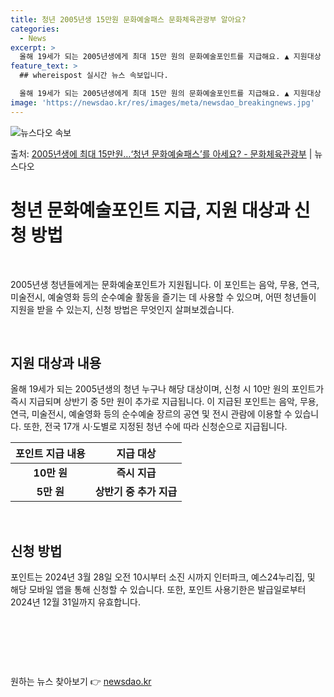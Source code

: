 ```yaml
---
title: 청년 2005년생 15만원 문화예술패스 문화체육관광부 알아요?
categories:
  - News
excerpt: >
  올해 19세가 되는 2005년생에게 최대 15만 원의 문화예술포인트를 지급해요. ▲ 지원대상   올해 19세…
feature_text: >
  ## whereispost 실시간 뉴스 속보입니다.

  올해 19세가 되는 2005년생에게 최대 15만 원의 문화예술포인트를 지급해요. ▲ 지원대상   올해 19세…
image: 'https://newsdao.kr/res/images/meta/newsdao_breakingnews.jpg'
---
```


![뉴스다오 속보](https://newsdao.kr/res/images/meta/newsdao_breakingnews.jpg)

<p>출처: <a href="https://newsdao.kr/3695" rel="dofollow">2005년생에 최대 15만원…‘청년 문화예술패스’를 아세요? - 문화체육관광부</a> | 뉴스다오</p>

<h1 data-ke-size="size26">청년 문화예술포인트 지급, 지원 대상과 신청 방법</h1>
<p data-ke-size="size16">&nbsp;</p>
2005년생 청년들에게는 문화예술포인트가 지원됩니다. 이 포인트는 음악, 무용, 연극, 미술전시, 예술영화 등의 순수예술 활동을 즐기는 데 사용할 수 있으며, 어떤 청년들이 지원을 받을 수 있는지, 신청 방법은 무엇인지 살펴보겠습니다.
<p data-ke-size="size16">&nbsp;</p>

<h2 data-ke-size="size24">지원 대상과 내용</h2>
<p data-ke-size="size16">올해 19세가 되는 2005년생의 청년 누구나 해당 대상이며, 신청 시 10만 원의 포인트가 즉시 지급되며 상반기 중 5만 원이 추가로 지급됩니다. 이 지급된 포인트는 음악, 무용, 연극, 미술전시, 예술영화 등의 순수예술 장르의 공연 및 전시 관람에 이용할 수 있습니다. 또한, 전국 17개 시·도별로 지정된 청년 수에 따라 신청순으로 지급됩니다.</p>
<table>
	<thead>
		<tr>
			<th>포인트 지급 내용</th>
			<th>지급 대상</th>
		</tr>
	</thead>
	<tbody>
		<tr>
			<td style="text-align: center; height: 17px;"><b>10만 원</b></td>
			<td style="text-align: center; height: 17px;"><b>즉시 지급</b></td>
		</tr>
		<tr>
			<td style="text-align: center; height: 17px;"><b>5만 원</b></td>
			<td style="text-align: center; height: 17px;"><b>상반기 중 추가 지급</b></td>
		</tr>
	</tbody>
</table>
<p data-ke-size="size16">&nbsp;</p>

<h2 data-ke-size="size24">신청 방법</h2>
<p data-ke-size="size16">포인트는 2024년 3월 28일 오전 10시부터 소진 시까지 인터파크, 예스24누리집, 및 해당 모바일 앱을 통해 신청할 수 있습니다. 또한, 포인트 사용기한은 발급일로부터 2024년 12월 31일까지 유효합니다.</p>
<p data-ke-size="size16">&nbsp;</p>
<p data-ke-size="size16">&nbsp;</p>
<p data-ke-size="size16">&nbsp;</p> 

원하는 뉴스 찾아보기 👉 <a href="https://newsdao.kr" rel="dofollow">newsdao.kr</a>


